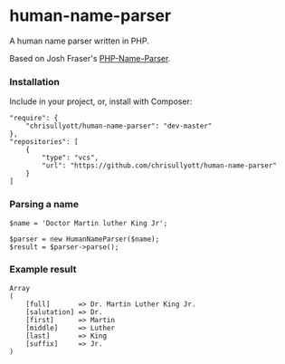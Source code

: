# human-name-parser

A human name parser written in PHP.

Based on Josh Fraser's [PHP-Name-Parser](https://github.com/joshfraser/PHP-Name-Parser).

### Installation

Include in your project, or, install with Composer:

```
"require": {
    "chrisullyott/human-name-parser": "dev-master"
},
"repositories": [
    {
        "type": "vcs",
        "url": "https://github.com/chrisullyott/human-name-parser"
    }
]
```

### Parsing a name

```
$name = 'Doctor Martin luther King Jr';

$parser = new HumanNameParser($name);
$result = $parser->parse();
```

### Example result

```
Array
(
    [full]       => Dr. Martin Luther King Jr.
    [salutation] => Dr.
    [first]      => Martin
    [middle]     => Luther
    [last]       => King
    [suffix]     => Jr.
)
```
